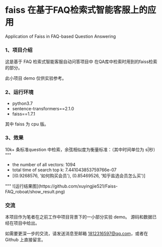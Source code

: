 # faiss 在基于FAQ检索式智能客服上的应用
Application of Faiss in FAQ-based Question Answering


### 1、项目介绍
  这是基于 FAQ 检索式智能客服自动问答项目中 在QA库中检索时用到的faiss检索的部分。
  
  此小项目 demo 仅供实验参考。

### 2、运行环境
  * python3.7
  * sentence-transformers==2.1.0
  * faiss==1.7.1
  
  其中 faiss 为 cpu 版。
  
### 3、效果
  10k+ 条标准question 中检索，余弦相似度为衡量标准：（其中时间单位为 s|秒）
  """
  <ul>
    <li>the number of all vectors: 1094</li>
    <li>total time of search top k: 7.441043853759766e-07</li>
    <li>[(0.9268576, '如何购买会员'), (0.85469526, '知乎盐选会员怎么买')]</li>
  </ul>
  """
  ![运行结果图](https://github.com/xuyingjie521/Faiss-FAQ_roboat/show_result.png)

### 交流
  本项目作为笔者在之前工作中项目背景下的一小部分实验 demo。 
  源码和数据已经在项目中给出。
  
  如需要更深一步的交流，请发送消息至邮箱 1812316597@qq.com，或者在 Github 上直接留言。